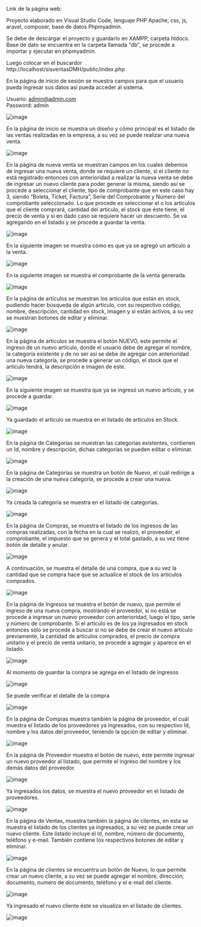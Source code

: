 Link de la página web: 

Proyecto elaborado en Visual Studio Code, lenguaje PHP Apache, css, js, aravel, composer, base de datos Phpmyadmin.

Se debe de descargar el proyecto y guardarlo en XAMPP, carpeta htdocs. Base de dato se encuentra en la carpeta llamada "db", se procede a importar y ejecutar en phpmyadmin.

Luego colocar en el buscardor http://localhost/sisventasDMH/public/index.php

En la página de inicio de sesión se muestra campos para que el usuario pueda ingresar sus datos así pueda acceder al sistema.  

Usuario: admin@admin.com    
Password: admin

![image](https://user-images.githubusercontent.com/60634887/136679647-1c58cf47-069f-4a1e-aa2a-d377812e919a.png)

En la página de inicio se muestra un diseño y cómo principal es el listado de las ventas realizadas en la empresa, a su vez se puede realizar una nueva venta.

![image](https://user-images.githubusercontent.com/60634887/136679657-c8d13c34-9355-4589-b1d7-911018ffb59d.png)

En la página de nueva venta se muestran campos en los cuales debemos de ingresar una nueva venta, donde se requiere un cliente, si el cliente no está registrado entonces con anterioridad a realizar la nueva venta se debe de ingresar un nuevo cliente para poder generar la misma, siendo así se procede a seleccionar el cliente, tipo de comprobante que en este caso hay 3, siendo “Boleta, Ticket, Factura”, Serie del Comprobante y Número del comprobante seleccionado. Lo que procede es seleccionar el o los artículos que el cliente comprará, cantidad del artículo, el stock que éste tiene, el precio de venta y si en dado caso se requiere hacer un descuento. Se va agregando en el listado y se procede a guardar la venta.

![image](https://user-images.githubusercontent.com/60634887/136679667-454ba6ef-f8c1-4a63-812b-c45bb789f33a.png)

En la siguiente imagen se muestra cómo es que ya se agregó un artículo a la venta.

![image](https://user-images.githubusercontent.com/60634887/136679681-1a18d65f-900b-4cf0-b6c9-aa64fd1217a9.png)

En la siguiente imagen se muestra el comprobante de la venta generada.

![image](https://user-images.githubusercontent.com/60634887/136680406-d16cac9b-044a-4600-bf79-e9e624f7defa.png)

En la página de artículos se muestran los artículos que están en stock, pudiendo hacer búsqueda de algún artículo, con su respectivo código, nombre, descripción, cantidad en stock, imagen y si están activos, a su vez se muestran botones de editar y eliminar.

![image](https://user-images.githubusercontent.com/60634887/136680413-909b3a3a-1d3d-4126-85ae-ba018fd47605.png)

En la página de artículos se muestra el botón NUEVO, este permite el ingreso de un nuevo artículo, donde el usuario debe de agregar el nombre, la categoría existente y de no ser así se debe de agregar con anterioridad una nueva categoría, se procede a generar un código, el stock que el artículo tendrá, la descripción e imagen de este. 

![image](https://user-images.githubusercontent.com/60634887/136680420-b6c9a741-2864-4ac1-b9ec-8cda854dff81.png)

En la siguiente imagen se muestra que ya se ingresó un nuevo artículo, y se procede a guardar. 

![image](https://user-images.githubusercontent.com/60634887/136680438-14bc67ff-feb4-4225-90d4-c4e47130d7ef.png)

Ya guardado el artículo se muestra en el listado de artículos en Stock.

![image](https://user-images.githubusercontent.com/60634887/136680450-55b381bb-13d6-416b-a934-22fb12c55142.png)

En la página de Categorías se muestran las categorías existentes, contienen un Id, nombre y descripción, dichas categorías se pueden editar o eliminar. 

![image](https://user-images.githubusercontent.com/60634887/136680467-aaea400e-58a3-451f-83fc-d646826a997e.png)

En la página de Categorías se muestra un botón de Nuevo, el cuál redirige a la creación de una nueva categoría, se procede a crear una nueva.

![image](https://user-images.githubusercontent.com/60634887/136680479-7b5c8572-a304-42b1-b30f-43f2a58bdd37.png)

Ya creada la categoría se muestra en el listado de categorías. 

![image](https://user-images.githubusercontent.com/60634887/136680490-3e6438b1-7570-4969-b892-5602733296d8.png)

En la página de Compras, se muestra el listado de los ingresos de las compras realizadas, con la fecha en la cual se realizó, el proveedor, el comprobante, el impuesto que se genera y el total gastado, a su vez tiene botón de detalle y anular. 

![image](https://user-images.githubusercontent.com/60634887/136680494-0a10ed85-45b1-4063-a884-0016c060b4cd.png)

A continuación, se muestra el detalle de una compra, que a su vez la cantidad que se compra hace que se actualice el stock de los artículos comprados. 

![image](https://user-images.githubusercontent.com/60634887/136680514-5ee3a3d4-a8a3-4c1b-8339-6dd2845af44f.png)

En la página de Ingresos se muestra el botón de nuevo, que permite el ingreso de una nueva compra, mostrando el proveedor, si no está se procede a ingresar un nuevo proveedor con anterioridad, luego el tipo, serie y número de comprobante. Si el artículo es de los ya ingresados en stock entonces solo se procede a buscar si no se debe de crear el nuevo artículo previamente, la cantidad de artículos comprados, el precio de compra unitario y el precio de venta unitario, se procede a agregar y aparece en el listado. 

![image](https://user-images.githubusercontent.com/60634887/136680528-98a32634-03de-42df-859e-4b7245097589.png)

Al momento de guardar la compra se agrega en el listado de ingresos

![image](https://user-images.githubusercontent.com/60634887/136680538-7b364236-b84f-4da7-aa11-52eb403152f3.png)

Se puede verificar el detalle de la compra

![image](https://user-images.githubusercontent.com/60634887/136680548-793def81-5532-462f-a0d9-58d6607b7111.png)

En la página de Compras muestra también la página de proveedor, el cuál muestra el listado de los proveedores ya ingresados, con su respectivo Id, nombre y los datos del proveedor, teniendo la opción de editar y eliminar. 

![image](https://user-images.githubusercontent.com/60634887/136680559-bb6b60c2-0514-4712-87a8-43f69fc19113.png)

En la página de Proveedor muestra el botón de nuevo, éste permite ingresar un nuevo proveedor al listado, que permite el ingreso del nombre y los demás datos del proveedor. 

![image](https://user-images.githubusercontent.com/60634887/136680578-1e599620-6967-4d5d-b8f7-ad4e4d2cb289.png)

Ya ingresados los datos, se muestra el nuevo proveedor en el listado de proveedores. 

![image](https://user-images.githubusercontent.com/60634887/136680582-9c584181-55dc-4667-bab0-968f6fc16dd7.png)

En la página de Ventas, muestra también la página de clientes, en esta se muestra el listado de los clientes ya ingresados, a su vez se puede crear un nuevo cliente. Este listado incluye el Id, nombre, número de documento, teléfono y e-mail. También contiene los respectivos botones de editar y eliminar. 

![image](https://user-images.githubusercontent.com/60634887/136680597-cc0ba856-0569-4d18-b5af-95e5fc9af30d.png)

En la página de clientes se encuentra un botón de Nuevo, lo que permite crear un nuevo cliente, a su vez se puede agregar el nombre, dirección, documento, numero de documento, teléfono y el e-mail del cliente.

![image](https://user-images.githubusercontent.com/60634887/136680604-9e9c546e-af59-4185-a0c3-a1bbc6926b25.png)

Ya ingresado el nuevo cliente éste se visualiza en el listado de clientes.

![image](https://user-images.githubusercontent.com/60634887/136680612-3a274dcd-76f9-4d95-a043-d7f3ab307df3.png)


